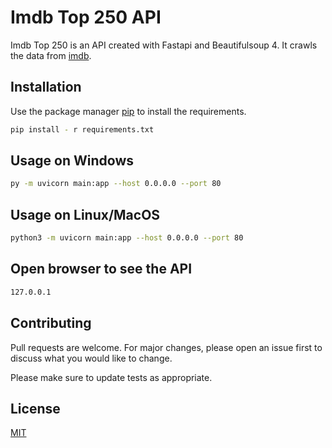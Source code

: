 # Imdb Top 250 API

Imdb Top 250 is an API created with Fastapi and Beautifulsoup 4. It crawls the data from [imdb](https://www.imdb.com/chart/top/).


## Installation

Use the package manager [pip](https://pip.pypa.io/en/stable/) to install the requirements.

```bash
pip install - r requirements.txt
```

## Usage on Windows

```bash
py -m uvicorn main:app --host 0.0.0.0 --port 80
```

## Usage on Linux/MacOS

```bash
python3 -m uvicorn main:app --host 0.0.0.0 --port 80
```

## Open browser to see the API

```bash
127.0.0.1
```

## Contributing
Pull requests are welcome. For major changes, please open an issue first to discuss what you would like to change.

Please make sure to update tests as appropriate.

## License
[MIT](https://github.com/comertcimen/imdb_top250_api/blob/main/LICENSE)
